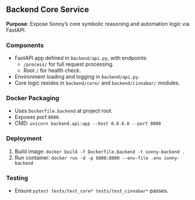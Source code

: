 ## Backend Core Service

**Purpose**: Expose Sonny’s core symbolic reasoning and automation logic via FastAPI.

### Components
- FastAPI app defined in `backend/api.py`, with endpoints:
  - `/process/` for full request processing.
  - Root `/` for health check.
- Environment loading and logging in `backend/api.py`.
- Core logic resides in `backend/core/` and `backend/cinnabar/` modules.

### Docker Packaging
- Uses `Dockerfile.backend` at project root.
- Exposes port `8000`.
- CMD: `uvicorn backend.api:app --host 0.0.0.0 --port 8000`

### Deployment
1. Build image: `docker build -f Dockerfile.backend -t sonny-backend .`
2. Run container: `docker run -d -p 8000:8000 --env-file .env sonny-backend`

### Testing
- Ensure `pytest tests/test_core* tests/test_cinnabar*` passes.